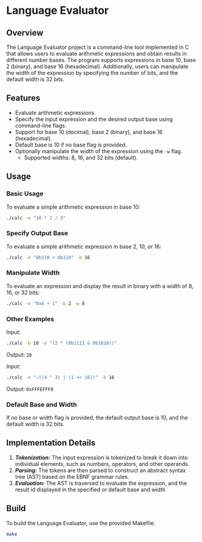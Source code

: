 # Language Evaluator

## Overview

The Language Evaluator project is a command-line tool 
implemented in C that allows users to evaluate arithmetic 
expressions and obtain results in different number bases. 
The program supports expressions in base 10, base 2 (binary), 
and base 16 (hexadecimal). Additionally, users can manipulate the 
width of the expression by specifying the number of bits, and the 
default width is 32 bits.

## Features

- Evaluate arithmetic expressions.
- Specify the input expression and the desired output base using command-line flags.
- Support for base 10 (decimal), base 2 (binary), and base 16 (hexadecimal).
- Default base is 10 if no base flag is provided.
- Optionally manipulate the width of the expression using the `-w` flag.
    - Supported widths: 8, 16, and 32 bits (default).

## Usage

### Basic Usage

To evaluate a simple arithmetic expression in base 10:

```bash
./calc -e "10 * 2 / 5" 
```

### Specify Output Base

To evaluate a simple arithmetic expression in base 2, 10, or 16:

```bash
./calc -e "0b110 + 0b110" -b 16
```

### Manipulate Width

To evaluate an expression and display the result in binary with a width of 8, 16, or 32 bits:

```bash
./calc -e "0xA + 1" -b 2 -w 8
```
### Other Examples

Input:
```bash
./calc -b 10 -e "(2 * (0b1111 & 0b1010))"
```
Output:
``20``

Input:
```bash
./calc -e "~((4 ^ 3) | (1 << 16))" -b 16
```
Output:
``0xFFFEFFF8``


### Default Base and Width
If no base or width flag is provided, the default output base is 10, and the default width is
32 bits.

## Implementation Details
1. ***Tokenization:*** The input expression is tokenized to break it down into individual elements,
such as numbers, operators, and other operands.
2. ***Parsing:*** The tokens are then parsed to construct an abstract syntax tree (AST) based on
the EBNF grammar rules.
3. ***Evaluation:*** The AST is traversed to evaluate the expression, and the result id displayed
in the specified or default base and width

## Build
To build the Language Evaluator, use the provided Makefile:
```bash
make
```
